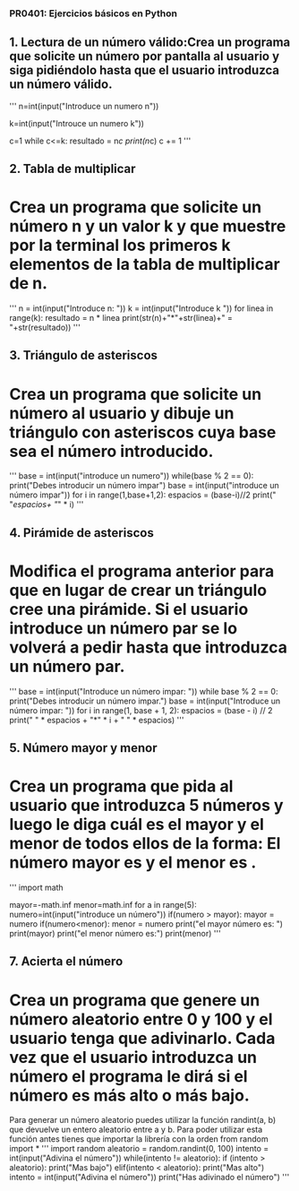 ### PR0401: Ejercicios básicos en Python
## 1. Lectura de un número válido:Crea un programa que solicite un número por pantalla al usuario y siga pidiéndolo hasta que el usuario introduzca un número válido.
'''
	n=int(input("Introduce un numero n"))

k=int(input("Introuce un numero k"))

c=1
while c<=k:
    resultado = n*c
    print(n*c)
    c += 1
'''
## 2. Tabla de multiplicar
# Crea un programa que solicite un número n y un valor k y que muestre por la terminal los primeros k elementos de la tabla de multiplicar de n.
'''
	n = int(input("Introduce n: "))
k = int(input("Introduce k "))
for linea in range(k):
    resultado = n * linea
    print(str(n)+"*"+str(linea)+" = "+str(resultado))
'''
## 3. Triángulo de asteriscos
# Crea un programa que solicite un número al usuario y dibuje un triángulo con asteriscos cuya base sea el número introducido.
'''
	base = int(input("introduce un numero"))
while(base % 2 == 0):
    print("Debes introducir un número impar")
    base = int(input("introduce un número impar"))
for i in range(1,base+1,2):
    espacios = (base-i)//2
    print(" "*espacios+ "*" * i)
'''
## 4. Pirámide de asteriscos
# Modifica el programa anterior para que en lugar de crear un triángulo cree una pirámide. Si el usuario introduce un número par se lo volverá a pedir hasta que introduzca un número par.
'''
	base = int(input("Introduce un número impar: "))
while base % 2 == 0:
    print("Debes introducir un número impar.")
    base = int(input("Introduce un número impar: "))
for i in range(1, base + 1, 2):
    espacios = (base - i) // 2
    print(" " * espacios + "*" * i + " " * espacios)
'''
## 5. Número mayor y menor
# Crea un programa que pida al usuario que introduzca 5 números y luego le diga cuál es el mayor y el menor de todos ellos de la forma: El número mayor es <mayor> y el menor es <menor>.
'''
	import math

mayor=-math.inf
menor=math.inf
for a in range(5):
    numero=int(input("introduce un número"))
    if(numero > mayor):
        mayor = numero
    if(numero<menor):
        menor = numero
print("el mayor número es: ")
print(mayor)
print("el menor número es:")
print(menor)
'''
## 7. Acierta el número
# Crea un programa que genere un número aleatorio entre 0 y 100 y el usuario tenga que adivinarlo. Cada vez que el usuario introduzca un número el programa le dirá si el número es más alto o más bajo.

Para generar un número aleatorio puedes utilizar la función randint(a, b) que devuelve un entero aleatorio entre a y b. Para poder utilizar esta función antes tienes que importar la librería con la orden from random import *
'''
	import random
aleatorio = random.randint(0, 100)
intento = int(input("Adivina el número"))
while(intento != aleatorio):
    if (intento > aleatorio):
        print("Mas bajo")
    elif(intento < aleatorio):
        print("Mas alto")
    intento = int(input("Adivina el número"))
print("Has adivinado el número")
'''